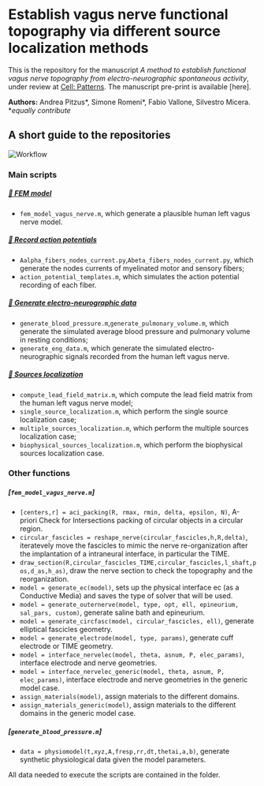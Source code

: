 # Establish vagus nerve functional topography via different source localization methods
This is the repository for the manuscript *A method to establish functional vagus nerve topography from electro-neurographic spontaneous activity*, under review at [Cell: Patterns](https://www.cell.com/patterns/home). The manuscript pre-print is available [here].

**Authors:** Andrea Pitzus*, Simone Romeni*, Fabio Vallone, Silvestro Micera.
**equally contribute*
## A short guide to the repositories

![Workflow](readme.png)

### Main scripts
##### [:file_folder: FEM model](https://github.com/s-romeni/vagus_nerve_discriminative_beamforming/tree/main/FEM%20model) 
* `fem_model_vagus_nerve.m`, which generate a plausible human left vagus nerve model.
##### [:file_folder: Record action potentials](https://github.com/s-romeni/vagus_nerve_discriminative_beamforming/tree/main/Record%20action%20potentials) 
* `Aalpha_fibers_nodes_current.py`,`Abeta_fibers_nodes_current.py`, which generate the nodes currents of myelinated motor and sensory fibers;
* `action_potential_templates.m`, which simulates the action potential recording of each fiber.
##### [:file_folder: Generate electro-neurographic data](https://github.com/s-romeni/vagus_nerve_discriminative_beamforming/tree/main/Generate%20electro-neurographic%20data) 
* `generate_blood_pressure.m`,`generate_pulmonary_volume.m`, which generate the simulated average blood pressure and pulmonary volume in resting conditions;
* `generate_eng_data.m`, which generate the simulated electro-neurographic signals recorded from the human left vagus nerve.
##### [:file_folder: Sources localization](https://github.com/s-romeni/vagus_nerve_discriminative_beamforming/tree/main/Sources%20localization) 
* `compute_lead_field_matrix.m`, which compute the lead field matrix from the human left vagus nerve model;
* `single_source_localization.m`, which perform the single source localization case;
* `multiple_sources_localization.m`, which perform the multiple sources localization case;
* `biophysical_sources_localization.m`, which perform the biophysical sources localization case.

### Other functions
##### [`fem_model_vagus_nerve.m`]
* `[centers,r] = aci_packing(R, rmax, rmin, delta, epsilon, N)`, A-priori Check for Intersections packing of circular objects in a circular region.
* `circular_fascicles = reshape_nerve(circular_fascicles,h,R,delta)`, iteratevely move the fascicles to mimic the nerve re-organization after the implantation of a intraneural interface, in particular the TIME.  
* `draw_section(R,circular_fascicles_TIME,circular_fascicles,l_shaft,pos,d_as,h_as)`, draw the nerve section to check the topography and the reorganization. 
* `model = generate_ec(model)`, sets up the physical interface ec (as a Conductive Media) and saves the type of solver that will be used.
* `model = generate_outernerve(model, type, opt, ell, epineurium, sal_pars, custom)`, generate saline bath and epineurium. 
* `model = generate_circfasc(model, circular_fascicles, ell)`, generate elliptical fascicles geometry. 
* `model = generate_electrode(model, type, params)`, generate cuff electrode or TIME geometry. 
* `model = interface_nervelec(model, theta, asnum, P, elec_params)`, interface electrode and nerve geometries. 
* `model = interface_nervelec_generic(model, theta, asnum, P, elec_params)`, interface electrode and nerve geometries in the generic model case. 
* `assign_materials(model)`, assign materials to the different domains. 
* `assign_materials_generic(model)`, assign materials to the different domains in the generic model case. 
##### [`generate_blood_pressure.m`]
* `data = physiomodel(t,xyz,A,fresp,rr,dt,thetai,a,b)`, generate synthetic physiological data given the model parameters.



All data needed to execute the scripts are contained in the folder.

